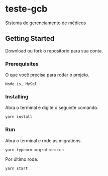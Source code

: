 # teste-gcb
Sistema de gerenciamento de médicos

## Getting Started

Download ou fork o repositorio para sua conta.

### Prerequisites
O que você precisa para rodar o projeto.

```
Node.js, MySql
```

### Installing
Abra o terminal e digite o seguinte comando.
```
yarn install
```
### Run
Abra o terminal e rode as migrations.
```
yarn typeorm migration:run
```
Por último rode.
```
yarn start
```
